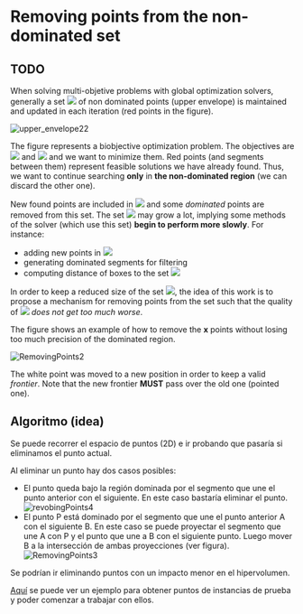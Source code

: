 
Removing points from the non-dominated set
==

TODO
---


When solving multi-objetive problems with global optimization solvers, generally a set  <img src="https://render.githubusercontent.com/render/math?math=\mathcal{S}"> of non dominated points (upper envelope) is maintained and updated in each iteration (red points in the figure).

![upper_envelope22](https://docs.google.com/drawings/d/e/2PACX-1vRxeuOBhvGK2PVezyfyONOW6Ni5eXio6NnUCc1sdKnMEiRrbRg-ZOBLYXr6KuTw4VrkdFz8Shy5Xp27/pub?w=343&h=294)

The figure represents a biobjective optimization problem. The objectives are <img src="https://render.githubusercontent.com/render/math?math=f_1"> and <img src="https://render.githubusercontent.com/render/math?math=f_2"> and we want to minimize them. Red points (and segments between them) represent feasible solutions we have already found. Thus, we want to continue searching **only** in **the non-dominated region** (we can discard the other one).

New found points are included in <img src="https://render.githubusercontent.com/render/math?math=\mathcal{S}"> and some *dominated* points are removed from this set.
The set <img src="https://render.githubusercontent.com/render/math?math=\mathcal{S}"> may grow a lot, implying some methods  of the solver (which use this set) **begin to perform more slowly**. For instance:
* adding new points in <img src="https://render.githubusercontent.com/render/math?math=\mathcal{S}">
* generating dominated segments for filtering
* computing distance of boxes to the set <img src="https://render.githubusercontent.com/render/math?math=\mathcal{S}">

In order to keep a reduced size of the set <img src="https://render.githubusercontent.com/render/math?math=\mathcal{S}">, the idea of this work is to propose a mechanism for removing points from the set such that the quality of <img src="https://render.githubusercontent.com/render/math?math=\mathcal{S}"> *does not get too much worse*.

The figure shows an example of how to remove the **x** points without losing too much precision of the dominated region.

![RemovingPoints2](https://docs.google.com/drawings/d/e/2PACX-1vQ5EIfHG4pa3i3pmU9CGyzkUraHe-HAqmyp2hTlEyULjNFZO5XxyECfLAW07WRstE1LBMEY2YB8bUC3/pub?w=300&h=250)

The white point was moved to a new position in order to keep a valid *frontier*.
Note that the new frontier **MUST** pass over the old one (pointed one).

Algoritmo (idea)
--
Se puede recorrer el espacio de puntos (2D) e ir probando que pasaría si eliminamos el punto actual.

Al eliminar un punto hay dos casos posibles:
- El punto queda bajo la región dominada por el segmento que une el punto anterior con el siguiente. En este caso bastaría eliminar el punto.
![revobingPoints4](https://docs.google.com/drawings/d/e/2PACX-1vTiTodnzPGuWtjfQ5GjtgoBlvhylYt8GO7afn0q8VFxvL47W-h90kbrbzx_pynVHHZAL38IPmy2ZOFK/pub?w=235&h=205)
- El punto P está dominado por el segmento que une el punto anterior A con el siguiente B. En este caso se puede proyectar el segmento que une A con P y el punto que une a B con el siguiente punto. Luego mover B a la intersección de ambas proyecciones (ver figura).
![RemovingPoints3](https://docs.google.com/drawings/d/e/2PACX-1vQYv_zNoCcyN20SzdW7ljjCey-6BRfmbkbYXEbgUtJaBoZE51WVgoasiBFeZJ9gat6ceyt775fcm7Tn/pub?w=235&h=205)

Se podrían ir eliminando puntos con un impacto menor en el hipervolumen.

[Aquí](https://github.com/rilianx/Research/blob/main/ibexmop_rp/example.ipynb) se puede ver un ejemplo para obtener puntos de instancias de prueba y poder comenzar a trabajar con ellos.
<!--stackedit_data:
eyJoaXN0b3J5IjpbMjEzMTIzNzAzOSwxMDU2NjM4Mjk2LC0xMD
A2NzEzMTU3XX0=
-->